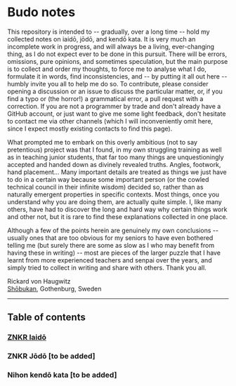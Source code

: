 # Budo notes

This repository is intended to -- gradually, over a long time -- hold my collected notes on iaidō, jōdō, and kendō kata. It is very much an incomplete work in progress, and will always be a living, ever-changing thing, as I do not expect ever to be done in this pursuit. There will be errors, omissions, pure opinions, and sometimes speculation, but the main purpose is to collect and order my thoughts, to force me to analyse what I do, formulate it in words, find inconsistencies, and -- by putting it all out here -- humbly invite you all to help me do so. To contribute, please consider opening a discussion or an issue to discuss the particular matter, or, if you find a typo or (the horror!) a grammatical error, a pull request with a correction. If you are not a programmer by trade and don't already have a GitHub account, or just want to give me some light feedback, don't hesitate to contact me via other channels (which I will inconveniently omit here, since I expect mostly existing contacts to find this page).

What prompted me to embark on this overly ambitious (not to say pretentious) project was that I found, in my own struggling training as well as in teaching junior students, that far too many things are unquestioningly accepted and handed down as divinely revealed truths. Angles, footwork, hand placement... Many important details are treated as things we just have to do in a certain way because some important person (or the cowled technical council in their infinite wisdom) decided so, rather than as naturally emergent properties in specific contexts. Most things, once you understand why you are doing them, are actually quite simple. I, like many others, have had to discover the long and hard way why certain things work and other not, but it is rare to find these explanations collected in one place.

Although a few of the points herein are genuinely my own conclusions -- usually ones that are too obvious for my seniors to have even bothered telling me (but surely there are some as slow as I who may benefit from having these in writing) -- most are pieces of the larger puzzle that I have learnt from more experienced teachers and senpai over the years, and simply tried to collect in writing and share with others. Thank you all.

Rickard von Haugwitz  
[Shōbukan](https://www.shobukan.se/), Gothenburg, Sweden

---

## Table of contents

### [ZNKR Iaidō](iaido/znkr/README.md)

### ZNKR Jōdō \[to be added\]

### Nihon kendō kata \[to be added\]
